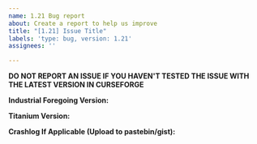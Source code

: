 ```yaml
---
name: 1.21 Bug report
about: Create a report to help us improve
title: "[1.21] Issue Title"
labels: 'type: bug, version: 1.21'
assignees: ''

---
```


**DO NOT REPORT AN ISSUE IF YOU HAVEN'T TESTED THE ISSUE WITH THE LATEST VERSION IN CURSEFORGE**

**Industrial Foregoing Version:**

**Titanium Version:**

**Crashlog If Applicable (Upload to pastebin/gist):**

